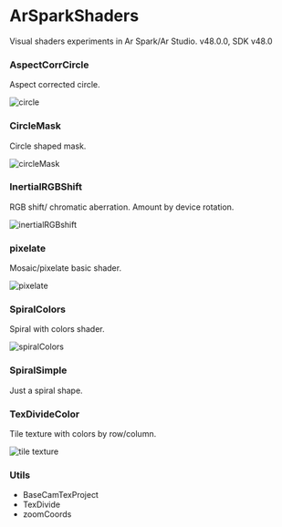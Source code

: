 # ArSparkShaders

Visual shaders experiments in Ar Spark/Ar Studio. v48.0.0, SDK v48.0

### AspectCorrCircle

Aspect corrected circle.

![circle](https://user-images.githubusercontent.com/1738321/47683151-8612bc00-dbad-11e8-91e1-1a40f22f26ce.png)

### CircleMask

Circle shaped mask.

![circleMask](https://user-images.githubusercontent.com/1738321/47683208-b22e3d00-dbad-11e8-8265-87898e8bee00.png)

### InertialRGBShift

RGB shift/ chromatic aberration. Amount by device rotation.

![inertialRGBshift](https://user-images.githubusercontent.com/1738321/47683305-fc172300-dbad-11e8-98a4-783e8edaee21.png)

### pixelate

Mosaic/pixelate basic shader.

![pixelate](https://user-images.githubusercontent.com/1738321/47683340-0df8c600-dbae-11e8-8e97-846611af0fd7.png)


### SpiralColors

Spiral with colors shader.


![spiralColors](https://user-images.githubusercontent.com/1738321/47683424-4ac4bd00-dbae-11e8-8146-d7946f2237e4.png)




### SpiralSimple

Just a spiral shape.

### TexDivideColor

Tile texture with colors by row/column.

![tile texture](https://user-images.githubusercontent.com/1738321/47680944-fb2ec300-dba6-11e8-8e27-95606c6d1905.png)

### Utils
* BaseCamTexProject
* TexDivide
* zoomCoords

